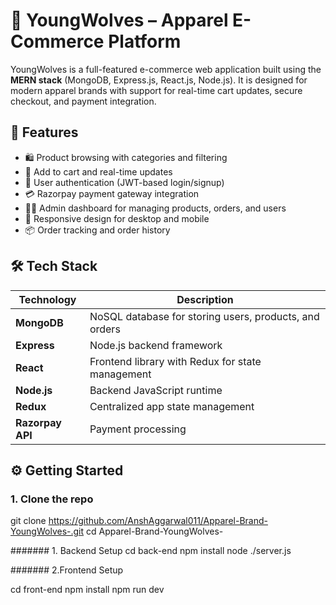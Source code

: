 # 🐺 YoungWolves – Apparel E-Commerce Platform

YoungWolves is a full-featured e-commerce web application built using the **MERN stack** (MongoDB, Express.js, React.js, Node.js). It is designed for modern apparel brands with support for real-time cart updates, secure checkout, and payment integration.

## 🚀 Features

- 🛍️ Product browsing with categories and filtering
- 🧾 Add to cart and real-time updates
- 🔐 User authentication (JWT-based login/signup)
- 💳 Razorpay payment gateway integration
- 🧑‍💼 Admin dashboard for managing products, orders, and users
- 📱 Responsive design for desktop and mobile
- 📦 Order tracking and order history

## 🛠 Tech Stack

| Technology | Description                      |
|------------|----------------------------------|
| **MongoDB**| NoSQL database for storing users, products, and orders |
| **Express**| Node.js backend framework        |
| **React**  | Frontend library with Redux for state management |
| **Node.js**| Backend JavaScript runtime       |
| **Redux**  | Centralized app state management |
| **Razorpay API** | Payment processing         |



## ⚙️ Getting Started

### 1. Clone the repo

git clone https://github.com/AnshAggarwal011/Apparel-Brand-YoungWolves-.git
cd Apparel-Brand-YoungWolves-

#######    1. Backend Setup
cd back-end
npm install
node ./server.js

#######   2.Frontend Setup

cd front-end
npm install
npm run dev
